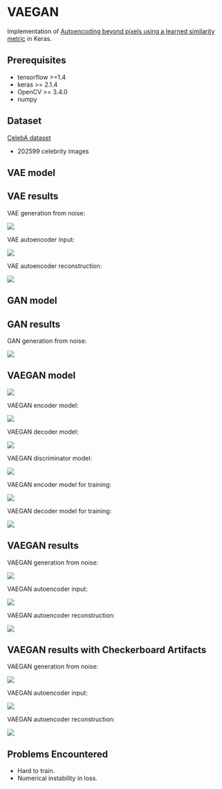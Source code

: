 # VAEGAN
Implementation of [Autoencoding beyond pixels using a learned similarity metric](https://arxiv.org/abs/1512.09300v2) in Keras.

## Prerequisites

- tensorflow >=1.4
- keras >= 2.1.4
- OpenCV >= 3.4.0
- numpy

## Dataset

[CelebA dataset](http://mmlab.ie.cuhk.edu.hk/projects/CelebA.html)

- 202599 celebrity images

## VAE model

## VAE results

VAE generation from noise:

![](imgs/vae_generator_out.jpg)

VAE autoencoder input:

![](imgs/vae_autoencoder_input.jpg)

VAE autoencoder reconstruction:

![](imgs/vae_autoencoder_output.jpg)

## GAN model

## GAN results

GAN generation from noise:

![](imgs/GAN_51273.jpg)

## VAEGAN model

![](imgs/VAEGANpaperfigure.jpg)

VAEGAN encoder model:

![](imgs/vaegan_encoder_complete.png)

VAEGAN decoder model:

![](imgs/vaegan_decoder_complete.png)

VAEGAN discriminator model:

![](imgs/vaegan_discriminator.png)

VAEGAN encoder model for training:

![](imgs/model1_enc.png)

VAEGAN decoder model for training:

![](imgs/model1_dec.png)

## VAEGAN results

VAEGAN generation from noise:

![](imgs/generator_out.jpg)

VAEGAN autoencoder input:

![](imgs/autoencoder_input.jpg)

VAEGAN autoencoder reconstruction:

![](imgs/autoencoder_output.jpg)


## VAEGAN results with Checkerboard Artifacts

VAEGAN generation from noise:

![](imgs/generator_out_grid.jpg)

VAEGAN autoencoder input:

![](imgs/autoencoder_input_grid.jpg)

VAEGAN autoencoder reconstruction:

![](imgs/autoencoder_output_grid.jpg)

## Problems Encountered

- Hard to train.
- Numerical instability in loss.
